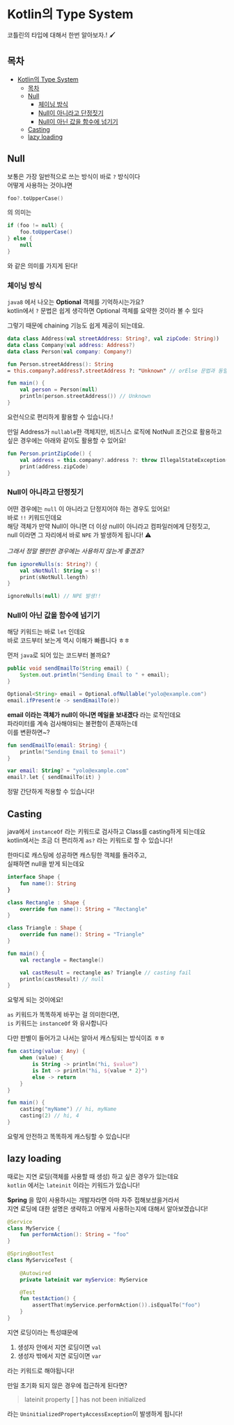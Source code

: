 # Kotlin의 Type System

코틀린의 타입에 대해서 한번 알아보자.! 🖌️

## 목차
- [Kotlin의 Type System](#kotlin의-type-system)
  - [목차](#목차)
  - [Null](#null)
    - [체이닝 방식](#체이닝-방식)
    - [Null이 아니라고 단정짓기](#null이-아니라고-단정짓기)
    - [Null이 아닌 값을 함수에 넘기기](#null이-아닌-값을-함수에-넘기기)
  - [Casting](#casting)
  - [lazy loading](#lazy-loading)

## Null

보통은 가장 일반적으로 쓰는 방식이 바로 `?` 방식이다  
어떻게 사용하는 것이냐면  
```kotlin
foo?.toUpperCase()
```
의 의미는
```java
if (foo != null) {
    foo.toUpperCase()
} else {
    null
}
```
와 같은 의미를 가지게 된다!  

### 체이닝 방식

`java8` 에서 나오는 **Optional** 객체를 기억하시는가요?  
kotlin에서 `?` 문법은 쉽게 생각하면 Optional 객체를 요약한 것이라 볼 수 있다  

그렇기 때문에 chaining 기능도 쉽게 제공이 되는데요.  
```kotlin
data class Address(val streetAddress: String?, val zipCode: String))
data class Company(val address: Address?)
data class Person(val company: Company?)

fun Person.streetAddress(): String 
= this.company?.address?.streetAddress ?: "Unknown" // orElse 문법과 동일

fun main() {
    val person = Person(null)
    println(person.streetAddress()) // Unknown
}
```
요런식으로 편리하게 활용할 수 있습니다.!

만일 Address가 `nullable`한 객체지만, 비즈니스 로직에 NotNull 조건으로 활용하고 싶은 경우에는 아래와 같이도 활용할 수 있어요!  

```kotlin
fun Person.printZipCode() {
    val address = this.company?.address ?: throw IllegalStateException("No Address") // orElseThrow 와 동일
    print(address.zipCode)
}
```

### Null이 아니라고 단정짓기

어떤 경우에는 `null` 이 아니라고 단정지어야 하는 경우도 있어요!  
바로 `!!` 키워드인데요  
해당 객체가 만약 Null이 아니면 더 이상 null이 아니라고 컴파일러에게 단정짓고,  
null 이라면 그 자리에서 바로 `NPE` 가 발생하게 됩니다! ⚠️  
<br>
*그래서 정말 웬만한 경우에는 사용하지 않는게 좋겠죠?*

```kotlin
fun ignoreNulls(s: String?) {
    val sNotNull: String = s!!
    print(sNotNull.length)
}

ignoreNulls(null) // NPE 발생!!
```

### Null이 아닌 값을 함수에 넘기기

해당 키워드는 바로 `let` 인데요  
바로 코드부터 보는게 역시 이해가 빠릅니다 ㅎㅎ

먼저 `java`로 되어 있는 코드부터 볼까요?
```java
public void sendEmailTo(String email) {
    System.out.println("Sending Email to " + email);
}

Optional<String> email = Optional.ofNullable("yolo@example.com")
email.ifPresent(e -> sendEmailTo(e))
```

**email 이라는 객체가 null이 아니면 메일을 보내겠다** 라는 로직인데요  
파라미터를 계속 검사해야되는 불편함이 존재하는데  
이를 변환하면~?

```kotlin
fun sendEmailTo(email: String) {
    println("Sending Email to $email")
}

var email: String? = "yolo@example.com"
email?.let { sendEmailTo(it) }
```

정말 간단하게 적용할 수 있습니다!

## Casting

java에서 `instanceOf` 라는 키워드로 검사하고 Class를 casting하게 되는데요  
kotlin에서는 조금 더 편리하게 `as?` 라는 키워드로 할 수 있습니다!

한마디로 캐스팅에 성공하면 캐스팅한 객체를 돌려주고,  
실패하면 null을 받게 되는데요

```kotlin
interface Shape {
    fun name(): String
}

class Rectangle : Shape {
    override fun name(): String = "Rectangle"
}

class Triangle : Shape {
    override fun name(): String = "Triangle"
}

fun main() {
    val rectangle = Rectangle()

    val castResult = rectangle as? Triangle // casting fail
    println(castResult) // null
}
```

요렇게 되는 것이에요!  

`as` 키워드가 똑똑하게 바꾸는 걸 의미한다면,  
`is` 키워드는 `instanceOf` 와 유사합니다  

다만 판별이 들어가고 나서는 알아서 캐스팅되는 방식이죠 ㅎㅎ  

```kotlin
fun casting(value: Any) {
    when (value) {
        is String -> println("hi, $value")
        is Int -> println("hi, ${value * 2}")
        else -> return
    }
}

fun main() {
    casting("myName") // hi, myName 
    casting(2) // hi, 4
}
```

요렇게 안전하고 똑똑하게 캐스팅할 수 있습니다!

## lazy loading

때로는 지연 로딩(객체를 사용할 때 생성) 하고 싶은 경우가 있는데요  
`kotlin` 에서는 `lateinit` 이라는 키워드가 있습니다!  

**Spring** 을 많이 사용하시는 개발자라면 아마 자주 접해보셨을거라서  
지연 로딩에 대한 설명은 생략하고 어떻게 사용하는지에 대해서 알아보겠습니다!  

```kotlin
@Service
class MyService {
    fun performAction(): String = "foo"
}

@SpringBootTest
class MyServiceTest {
    
    @Autowired
    private lateinit var myService: MyService

    @Test
    fun testAction() {
        assertThat(myService.performAction()).isEqualTo("foo")
    }
}
```

지연 로딩이라는 특성떄문에  
1. 생성자 안에서 지연 로딩이면 `val`  
2. 생성자 밖에서 지연 로딩이면 `var`

라는 키워드로 해야됩니다!  

만일 초기화 되지 않은 경우에 접근하게 된다면?  
> lateinit property [ ] has not been initialized 

라는 `UninitializedPropertyAccessException`이 발생하게 됩니다!

